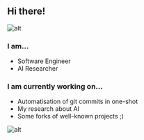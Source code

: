 ## Hi there!

<!--
**eve-brainberry/eve-brainberry** is a ✨ _special_ ✨ repository because its `README.md` (this file) appears on your GitHub profile.

Here are some ideas to get you started:

- 🔭 I’m currently working on ...
- 🌱 I’m currently learning ...
- 👯 I’m looking to collaborate on ...
- 🤔 I’m looking for help with ...
- 💬 Ask me about ...
- 📫 How to reach me: ...
- 😄 Pronouns: ...
- ⚡ Fun fact: ...
-->
![alt]()
### I am...
 - Software Engineer
 - AI Researcher

### I am currently working on...
- Automatisation of git commits in one-shot
- My research about AI
- Some forks of well-known projects ;)

![alt]()
